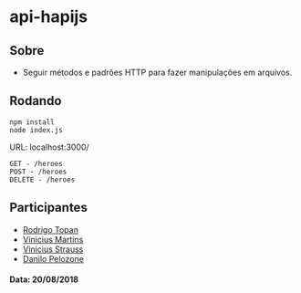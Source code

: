# api-hapijs

## Sobre

- Seguir métodos e padrões HTTP para fazer manipulações em arquivos.

## Rodando

```
npm install
node index.js
```

URL: localhost:3000/

```shell
GET - /heroes
POST - /heroes
DELETE - /heroes
```

## Participantes

- [Rodrigo Topan](https://github.com/rodrigotopan)
- [Vinicius Martins](https://github.com/viniciusmartinss)
- [Vinicius Strauss](https://github.com/vinistrauss)
- [Danilo Pelozone](https://github.com/daniloplima)

#### Data: 20/08/2018
